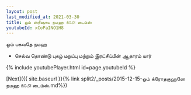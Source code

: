 ```yaml
---
layout: post
last_modified_at: 2021-03-30
title: ஓம் ஸ்ரீஷாய நமஹ ௧௦௮ டைம்ஸ்
youtubeId: xCoPaINO1H8
---
```

 
 
 ஓம் பகவதே நமஹ  
 
 -  செல்வ தொண்டு புகழ் மறுப்பு மற்றும் இரட்சிப்பின் ஆதாரம் யார் 
 
  
 
  
 
 
 
 
 
 


{% include youtubePlayer.html id=page.youtubeId %}
 
[Next]({{ site.baseurl }}{% link  split2/_posts/2015-12-15-ஓம் க்ரோதகுஹனே நமஹ ௧௦௮ டைம்ஸ்.md%})
 
